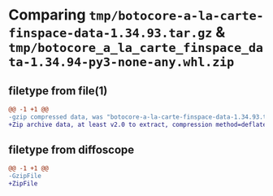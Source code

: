 # Comparing `tmp/botocore-a-la-carte-finspace-data-1.34.93.tar.gz` & `tmp/botocore_a_la_carte_finspace_data-1.34.94-py3-none-any.whl.zip`

## filetype from file(1)

```diff
@@ -1 +1 @@
-gzip compressed data, was "botocore-a-la-carte-finspace-data-1.34.93.tar", last modified: Sat Apr 27 01:00:54 2024, max compression
+Zip archive data, at least v2.0 to extract, compression method=deflate
```

## filetype from diffoscope

```diff
@@ -1 +1 @@
-GzipFile
+ZipFile
```

